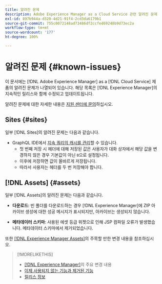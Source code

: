 ```yaml
---
title: 알려진 문제
description: Adobe Experience Manager as a Cloud Service 관련 알려진 문제
exl-id: 897b944a-d320-4d21-91f4-2cd3da6179b1
source-git-commit: 755c0072148ad73486df2ccfed69248b9d73ec2a
workflow-type: tm+mt
source-wordcount: '177'
ht-degree: 100%

---
```


# 알려진 문제 {#known-issues}

이 문서에는 [!DNL Adobe Experience Manager] as a [!DNL Cloud Service] 제품의 알려진 문제가 나열되어 있습니다. 해당 목록은 [!DNL Experience Manager]의 지속적인 릴리스와 함께 수정되고 업데이트됩니다.

알려진 문제에 대한 자세한 내용은 [지원 센터에 문의](https://experienceleague.adobe.com/?lang=ko-kr&amp;support-solution=Experience+Manager#support)하십시오.

<!-- 
## Platform {#platform}
-->

## Sites {#sites}

일부 [!DNL Sites]의 알려진 문제는 다음과 같습니다.

* GraphQL IDE에서 [지속 쿼리의 캐시를 관리](/help/headless/graphql-api/graphiql-ide.md##managing-cache)할 수 있습니다.
   * 첫 번째 저장 시 헤더에 대해 저장된 값은 사용자가 대화 상자에서 해당 값을 변경하지 않은 경우 기본값이 아닌 `0`으로 설정됩니다.
   * 이후에 저장하면 값이 올바르게 저장됩니다.
   * 따라서 사용자는 헤더를 두 번 저장해야 합니다.

## [!DNL Assets] {#assets}

<!-- Jira label: assets-cloud-known-issues -->

일부 [!DNL Assets]의 알려진 문제는 다음과 같습니다.

* **다운로드**: 빈 폴더를 다운로드하는 경우 [!DNL Experience Manager]에 ZIP 아카이브 생성에 대한 성공 메시지가 표시되지만, 아카이브는 생성되지 않습니다.

* **메타데이터 스키마**: 사용된 에셋 등급 위젯으로 인해 JSP 컴파일 오류가 발생했습니다. 메타데이터 스키마에서 제거되었습니다. <!-- CQ-4282865, CQ-4284633 -->

또한 [ [!DNL Experience Manager Assets]](/help/assets/assets-cloud-changes.md)의 주목할 만한 변경 내용을 참조하십시오.

<!-- This content was added at GA. Not sure if we should continue to have this commitment about upcoming features/enh. in the docs. Commenting it for now.

### Upcoming Assets capabilities {#upcoming-assets-capabilities}

A few capabilities of Adobe Experience Manager Assets that depend on foundation capabilities, which are not yet available in the Experience Manager as a Cloud Service deployment architecture, are expected to be enabled at a later stage:

* Capabilities not enabled at this stage due to dependency on Commerce Integration Framework APIs:
  * Photoshoot workflow models.
  * Product information tab in the asset properties user interface is not populated.

* Capabilities not enabled at this stage due to dependency on InDesign Server integration:
  * Asset Templates and Asset Catalogs.
  * Multi-page preview of Adobe InDesign files.
-->

>[!MORELIKETHIS]
>
>* [ [!DNL Experience Manager]](aem-cloud-changes.md)의 주요 변경 내용
>* [이제 사용되지 않는 기능과 제거된 기능](deprecated-removed-features.md)
>* [릴리스 정보](home.md)

